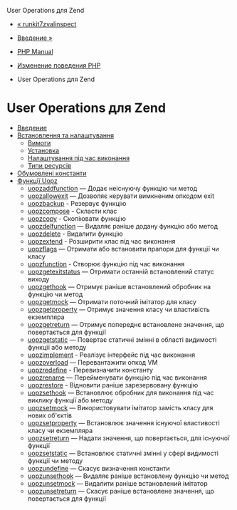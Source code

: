 User Operations для Zend

-   [« runkit7zvalinspect](function.runkit7-zval-inspect.html)
    
-   [Введение »](intro.uopz.md)
    
-   [PHP Manual](index.md)
    
-   [Изменение поведения PHP](refs.basic.php.md)
    
-   User Operations для Zend
    

# User Operations для Zend

-   [Введение](intro.uopz.md)
-   [Встановлення та налаштування](uopz.setup.md)
    -   [Вимоги](uopz.requirements.md)
    -   [Установка](uopz.installation.md)
    -   [Налаштування під час виконання](uopz.configuration.md)
    -   [Типи ресурсів](uopz.resources.md)
-   [Обумовлені константи](uopz.constants.md)
-   [Функції Uopz](ref.uopz.md)
    -   [uopzaddfunction](function.uopz-add-function.html) — Додає неіснуючу функцію чи метод
    -   [uopzallowexit](function.uopz-allow-exit.html) — Дозволяє керувати вимкненим опкодом exit
    -   [uopzbackup](function.uopz-backup.html) - Резервує функцію
    -   [uopzcompose](function.uopz-compose.html) - Скласти клас
    -   [uopzcopy](function.uopz-copy.html) - Скопіювати функцію
    -   [uopzdelfunction](function.uopz-del-function.html) — Видаляє раніше додану функцію або метод
    -   [uopzdelete](function.uopz-delete.html) - Видалити функцію
    -   [uopzextend](function.uopz-extend.html) - Розширити клас під час виконання
    -   [uopzflags](function.uopz-flags.html) — Отримати або встановити прапори для функції чи класу
    -   [uopzfunction](function.uopz-function.html) - Створює функцію під час виконання
    -   [uopzgetexitstatus](function.uopz-get-exit-status.html) — Отримати останній встановлений статус виходу
    -   [uopzgethook](function.uopz-get-hook.html) — Отримує раніше встановлений обробник на функцію чи метод
    -   [uopzgetmock](function.uopz-get-mock.html) — Отримати поточний імітатор для класу
    -   [uopzgetproperty](function.uopz-get-property.html) — Отримує значення класу чи властивість екземпляра
    -   [uopzgetreturn](function.uopz-get-return.html) — Отримує попереднє встановлене значення, що повертається для функції
    -   [uopzgetstatic](function.uopz-get-static.html) — Повертає статичні змінні в області видимості функції або методу
    -   [uopzimplement](function.uopz-implement.html) - Реалізує інтерфейс під час виконання
    -   [uopzoverload](function.uopz-overload.html) — Перевантажити опкод VM
    -   [uopzredefine](function.uopz-redefine.html) - Перевизначити константу
    -   [uopzrename](function.uopz-rename.html) — Перейменувати функцію під час виконання
    -   [uopzrestore](function.uopz-restore.html) - Відновити раніше зарезервовану функцію
    -   [uopzsethook](function.uopz-set-hook.html) — Встановлює обробник для виконання під час виклику функції або методу
    -   [uopzsetmock](function.uopz-set-mock.html) — Використовувати імітатор замість класу для нових об'єктів
    -   [uopzsetproperty](function.uopz-set-property.html) — Встановлює значення існуючої властивості класу чи екземпляра
    -   [uopzsetreturn](function.uopz-set-return.html) — Надати значення, що повертається, для існуючої функції
    -   [uopzsetstatic](function.uopz-set-static.html) — Встановлює статичні змінні у сфері видимості функції чи методу
    -   [uopzundefine](function.uopz-undefine.html) — Скасує визначення константи
    -   [uopzunsethook](function.uopz-unset-hook.html) — Видаляє раніше встановлену функцію чи метод
    -   [uopzunsetmock](function.uopz-unset-mock.html) — Видалити раніше встановлений імітатор
    -   [uopzunsetreturn](function.uopz-unset-return.html) — Скасує раніше встановлене значення, що повертається для функції